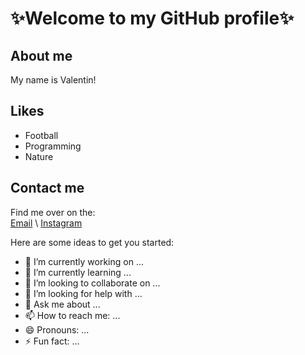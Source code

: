 # ✨Welcome to my GitHub profile✨

## About me
My name is Valentin! 

## Likes
* Football
* Programming
* Nature

## Contact me
Find me over on the:\
[Email]() \ [Instagram]()

Here are some ideas to get you started:

- 🔭 I’m currently working on ...
- 🌱 I’m currently learning ...
- 👯 I’m looking to collaborate on ...
- 🤔 I’m looking for help with ...
- 💬 Ask me about ...
- 📫 How to reach me: ...
- 😄 Pronouns: ...
- ⚡ Fun fact: ...

